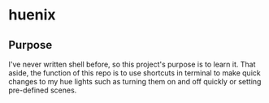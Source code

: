 # huenix

## Purpose

I've never written shell before, so this project's purpose is to learn it. That aside, the function of this repo is to use shortcuts in terminal to make quick changes to my hue lights such as turning them on and off quickly or setting pre-defined scenes.
